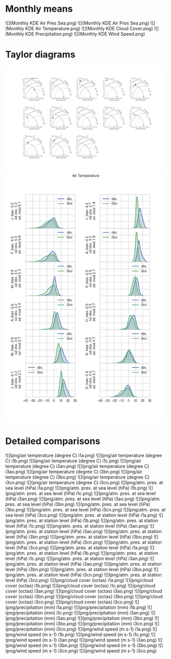 # Monthly means
![](Monthly KDE Air Pres Sea.png) 
![](Monthly KDE Air Pres Sea.png) 
![](Monthly KDE Air Temperature.png) 
![](Monthly KDE Cloud Cover.png) 
![](Monthly KDE Precipitation.png) 
![](Monthly KDE Wind Speed.png) 

# Taylor diagrams
![](test.png) 
![](test3.png) 

# Detailed comparisons
![](png/air temperature \(degree C\) i1a.png) 
![](png/air temperature \(degree C\) i1b.png) 
![](png/air temperature \(degree C\) i1c.png) 
![](png/air temperature \(degree C\) i3an.png) 
![](png/air temperature \(degree C\) i3ao.png) 
![](png/air temperature \(degree C\) i3bn.png) 
![](png/air temperature \(degree C\) i3bo.png) 
![](png/air temperature \(degree C\) i3cn.png) 
![](png/air temperature \(degree C\) i3co.png) 
![](png/atm. pres. at sea level \(hPa\) i1a.png) 
![](png/atm. pres. at sea level \(hPa\) i1b.png) 
![](png/atm. pres. at sea level \(hPa\) i1c.png) 
![](png/atm. pres. at sea level \(hPa\) i3an.png) 
![](png/atm. pres. at sea level \(hPa\) i3ao.png) 
![](png/atm. pres. at sea level \(hPa\) i3bn.png) 
![](png/atm. pres. at sea level \(hPa\) i3bo.png) 
![](png/atm. pres. at sea level \(hPa\) i3cn.png) 
![](png/atm. pres. at sea level \(hPa\) i3co.png) 
![](png/atm. pres. at station level \(hPa\) i1a.png) 
![](png/atm. pres. at station level \(hPa\) i1b.png) 
![](png/atm. pres. at station level \(hPa\) i1c.png) 
![](png/atm. pres. at station level \(hPa\) i3an.png) 
![](png/atm. pres. at station level \(hPa\) i3ao.png) 
![](png/atm. pres. at station level \(hPa\) i3bn.png) 
![](png/atm. pres. at station level \(hPa\) i3bo.png) 
![](png/atm. pres. at station level \(hPa\) i3cn.png) 
![](png/atm. pres. at station level \(hPa\) i3co.png) 
![](png/atm. pres. at station level \(hPa\) i1a.png) 
![](png/atm. pres. at station level \(hPa\) i1b.png) 
![](png/atm. pres. at station level \(hPa\) i1c.png) 
![](png/atm. pres. at station level \(hPa\) i3an.png) 
![](png/atm. pres. at station level \(hPa\) i3ao.png) 
![](png/atm. pres. at station level \(hPa\) i3bn.png) 
![](png/atm. pres. at station level \(hPa\) i3bo.png) 
![](png/atm. pres. at station level \(hPa\) i3cn.png) 
![](png/atm. pres. at station level \(hPa\) i3co.png) 
![](png/cloud cover \(octas\) i1a.png) 
![](png/cloud cover \(octas\) i1b.png) 
![](png/cloud cover \(octas\) i1c.png) 
![](png/cloud cover \(octas\) i3an.png) 
![](png/cloud cover \(octas\) i3ao.png) 
![](png/cloud cover \(octas\) i3bn.png) 
![](png/cloud cover \(octas\) i3bo.png) 
![](png/cloud cover \(octas\) i3cn.png) 
![](png/cloud cover \(octas\) i3co.png)
![](png/precipitation \(mm\) i1a.png) 
![](png/precipitation \(mm\) i1b.png) 
![](png/precipitation \(mm\) i1c.png) 
![](png/precipitation \(mm\) i3an.png) 
![](png/precipitation \(mm\) i3ao.png) 
![](png/precipitation \(mm\) i3bn.png) 
![](png/precipitation \(mm\) i3bo.png) 
![](png/precipitation \(mm\) i3cn.png) 
![](png/precipitation \(mm\) i3co.png) 
![](png/wind speed \(m s-1\) i1a.png) 
![](png/wind speed \(m s-1\) i1b.png) 
![](png/wind speed \(m s-1\) i1c.png) 
![](png/wind speed \(m s-1\) i3an.png) 
![](png/wind speed \(m s-1\) i3ao.png) 
![](png/wind speed \(m s-1\) i3bn.png) 
![](png/wind speed \(m s-1\) i3bo.png) 
![](png/wind speed \(m s-1\) i3cn.png) 
![](png/wind speed \(m s-1\) i3co.png) 



